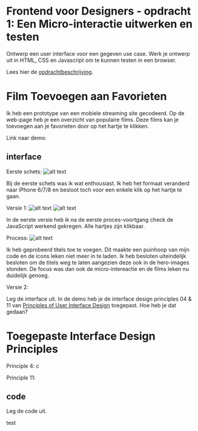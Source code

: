 # Frontend voor Designers - opdracht 1: Een Micro-interactie uitwerken en testen

Ontwerp een user interface voor een gegeven use case. Werk je ontwerp uit in HTML, CSS en Javascript om te kunnen testen in een browser.

Lees hier de [opdrachtbeschrijving](./opdrachtbeschrijving.md).


# Film Toevoegen aan Favorieten
Ik heb een prototype van een mobiele streaming site gecodeerd. Op de web-page heb je een overzicht van populaire films. Deze films kan je toevoegen aan je favorieten door op het hartje te klikken.

Link naar demo: 

## interface
Eerste schets:
![alt text](./img-beschrijving/Nola-FrontEnd-Designers-Opdracht1-Schets.jpg)

Bij de eerste schets was ik wat enthousiast. Ik heb het formaat veranderd naar iPhone 6/7/8 en besloot toch voor een enkele klik op het hartje te gaan.

Versie 1:
![alt text](./img-beschrijving/versie1-leeg.jpg)
![alt text](./img-beschrijving/versie1-geklikt.jpg)

In de eerste versie heb ik na de eerste proces-voortgang check de JavaScript werkend gekregen. Alle hartjes zijn klikbaar. 

Process:
![alt text](./img-beschrijving/proces.jpg)

Ik heb geprobeerd titels toe te voegen. Dit maakte een puinhoop van mijn code en de icons leken niet meer in te laden. Ik heb besloten uiteindelijk besloten om de titels weg te laten aangezien deze ook in de hero-images stonden. De focus was dan ook de micro-intereactie en de films leken nu duidelijk genoeg.

Versie 2:


Leg de interface uit. In de demo heb je de interface design principles 04 & 11 van [Principles of User Interface Design](http://bokardo.com/principles-of-user-interface-design/) toegepast. Hoe heb je dat gedaan?

# Toegepaste Interface Design Principles

Principle 4: c

Principle 11:


## code
Leg de code uit.

test
